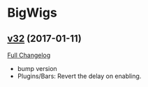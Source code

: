 # BigWigs

## [v32](https://github.com/BigWigsMods/BigWigs/tree/v32) (2017-01-11) [](#top)
[Full Changelog](https://github.com/BigWigsMods/BigWigs/compare/v31.1...v32)

- bump version  
- Plugins/Bars: Revert the delay on enabling.  
